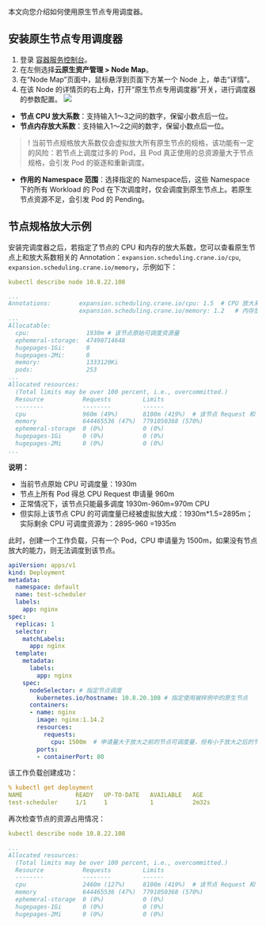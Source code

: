 

本文向您介绍如何使用原生节点专用调度器。

## 安装原生节点专用调度器
1. 登录 [容器服务控制台](https://console.cloud.tencent.com/tke2/cluster?rid=8)。
2. 在左侧选择**云原生资产管理 > Node Map**。
3. 在“Node Map”页面中，鼠标悬浮到页面下方某一个 Node 上，单击“详情”。
4. 在该 Node 的详情页的右上角，打开“原生节点专用调度器”开关，进行调度器的参数配置。
![](https://qcloudimg.tencent-cloud.cn/raw/4ba513112b247e1714ad149d2bc92b5c.png)
  - **节点 CPU 放大系数**：支持输入1～3之间的数字，保留小数点后一位。
  - **节点内存放大系数**：支持输入1～2之间的数字，保留小数点后一位。
>! 当前节点规格放大系数仅会虚拟放大所有原生节点的规格，该功能有一定的风险：若节点上调度过多的 Pod，且 Pod 真正使用的总资源量大于节点规格，会引发 Pod 的驱逐和重新调度。
  - **作用的 Namespace 范围**：选择指定的 Namespace后，这些 Namespace 下的所有 Workload 的 Pod 在下次调度时，仅会调度到原生节点上。若原生节点资源不足，会引发 Pod 的 Pending。

## 节点规格放大示例

安装完调度器之后，若指定了节点的 CPU 和内存的放大系数，您可以查看原生节点上和放大系数相关的 Annotation：`expansion.scheduling.crane.io/cpu`, `expansion.scheduling.crane.io/memory`，示例如下：

```yaml
kubectl describe node 10.8.22.108

...
Annotations:        expansion.scheduling.crane.io/cpu: 1.5	# CPU 放大系数
                    expansion.scheduling.crane.io/memory: 1.2	# 内存放大系数
...
Allocatable:
  cpu:                1930m	# 该节点原始可调度资源量
  ephemeral-storage:  47498714648
  hugepages-1Gi:      0
  hugepages-2Mi:      0
  memory:             1333120Ki
  pods:               253
...
Allocated resources:
  (Total limits may be over 100 percent, i.e., overcommitted.)
  Resource           Requests         Limits
  --------           --------         ------
  cpu                960m (49%)       8100m (419%)	# 该节点 Request 和 Limit 占用量
  memory             644465536 (47%)  7791050368 (570%)
  ephemeral-storage  0 (0%)           0 (0%)
  hugepages-1Gi      0 (0%)           0 (0%)
  hugepages-2Mi      0 (0%)           0 (0%)
...
```

**说明：**
- 当前节点原始 CPU 可调度量：1930m
- 节点上所有 Pod 得总 CPU Request 申请量 960m
- 正常情况下，该节点只能最多调度 1930m-960m=970m CPU
- 但实际上该节点 CPU 的可调度量已经被虚拟放大成：1930m*1.5=2895m；实际剩余 CPU 可调度资源为：2895-960 =1935m

此时，创建一个工作负载，只有一个 Pod，CPU 申请量为 1500m，如果没有节点放大的能力，则无法调度到该节点。

```yaml
apiVersion: apps/v1
kind: Deployment
metadata:
  namespace: default
  name: test-scheduler
  labels:
    app: nginx
spec:
  replicas: 1
  selector:
    matchLabels:
      app: nginx
  template:
    metadata:
      labels:
        app: nginx
    spec:
      nodeSelector:	# 指定节点调度
        kubernetes.io/hostname: 10.8.20.108	# 指定使用被样例中的原生节点
      containers:
      - name: nginx
        image: nginx:1.14.2
        resources:
          requests:
            cpu: 1500m	# 申请量大于放大之前的节点可调度量，但有小于放大之后的节点可调度量
        ports:
        - containerPort: 80
```

该工作负载创建成功：

```yaml
% kubectl get deployment 
NAME               READY   UP-TO-DATE   AVAILABLE   AGE
test-scheduler     1/1     1            1           2m32s

```

再次检查节点的资源占用情况：

```yaml
kubectl describe node 10.8.22.108

...
Allocated resources:
  (Total limits may be over 100 percent, i.e., overcommitted.)
  Resource           Requests         Limits
  --------           --------         ------
  cpu                2460m (127%)     8100m (419%)	# 该节点 Request 和 Limit 占用量。可以看到，Request 总和超过了节点原始可调度量，节点规格放大成功。
  memory             644465536 (47%)  7791050368 (570%)
  ephemeral-storage  0 (0%)           0 (0%)
  hugepages-1Gi      0 (0%)           0 (0%)
  hugepages-2Mi      0 (0%)           0 (0%)
```
